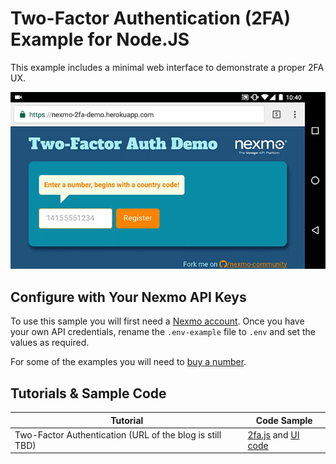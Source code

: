 # Two-Factor Authentication (2FA) Example for Node.JS

This example includes a minimal web interface to demonstrate a proper 2FA UX.

![2FA Screenshot](https://github.com/nexmo-community/nexmo-2fa-demo/blob/master/views/screenshot.gif?raw=true)

## Configure with Your Nexmo API Keys

To use this sample you will first need a [Nexmo account](https://dashboard.nexmo.com/sign-up). Once you have your own API credentials, rename
the `.env-example` file to `.env` and set the values as required.

For some of the examples you will need to [buy a number](https://dashboard.nexmo.com/buy-numbers).

## Tutorials & Sample Code

| Tutorial                                 | Code Sample                              |
| ---------------------------------------- | ---------------------------------------- |
| Two-Factor Authentication (URL of the blog is still TBD) | [2fa.js](https://github.com/nexmo-community/nexmo-node-quickstart/blob/master/verify/2fa.js) and [UI code](https://github.com/nexmo-community/nexmo-node-quickstart/tree/master/verify/views) |

